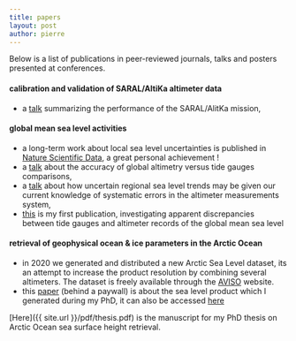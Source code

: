 ```yaml
---
title: papers
layout: post
author: pierre
---
```

Below is a list of publications in peer-reviewed journals, talks and posters presented at conferences.
#### calibration and validation of SARAL/AltiKa altimeter data
* a [talk](https://meetings.aviso.altimetry.fr/fileadmin/user_upload/tx_ausyclsseminar/files/OSTST2015/CVL-09-Pres_OSTST2015_PerfoSARAL_Prandi.pdf) summarizing the performance of the SARAL/AlitKa mission,

#### global mean sea level activities
* a long-term work about local sea level uncertainties is published in [Nature Scientific Data](https://doi.org/10.1038/s41597-020-00786-7), a great personal achievement !
* a [talk](https://meetings.aviso.altimetry.fr/fileadmin/user_upload/tx_ausyclsseminar/files/OSTST2015/SC1-03-Pres_OSTST2015_AltiTgComparisons_Prandi.pdf) about the accuracy of global altimetry versus tide gauges comparisons,
* a [talk](https://meetings.aviso.altimetry.fr/fileadmin/user_upload/tx_ausyclsseminar/files/OSTST2015/ERR-06-Prandi.pdf) about how uncertain regional sea level trends may be given our current knowledge of systematic errors in the altimeter measurements system,
* [this](https://agupubs.onlinelibrary.wiley.com/doi/full/10.1029/2008GL036564) is my first publication, investigating apparent discrepancies between tide gauges and altimeter records of the global mean sea level

#### retrieval of geophysical ocean & ice parameters in the Arctic Ocean
* in 2020 we generated and distributed a new Arctic Sea Level dataset, its an attempt to increase the product resolution by combining several altimeters. The dataset is freely available through the [AVISO](https://www.aviso.altimetry.fr/en/data/products/sea-surface-height-products/regional/arctic-ocean-gridded-sea-level-heights.html) website.
* this [paper](https://www.tandfonline.com/doi/full/10.1080/01490419.2012.718222?scroll=top&needAccess=true) (behind a paywall) is about the sea level product which I generated during my PhD, it can also be accessed [here](http://sci-hub.tw/10.1080/01490419.2012.718222)

[Here]({{ site.url }}/pdf/thesis.pdf) is the manuscript for my PhD thesis on Arctic Ocean sea surface height retrieval.
